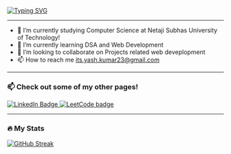 [![Typing SVG](https://readme-typing-svg.demolab.com?font=Fira+Code&pause=1000&multiline=true&width=600&height=60&lines=%F0%9F%91%8B+Hi+there%2C+I'm+Yash!;A+Competitive+Programming+and+Web+Dev+enthusiast%F0%9F%98%84)](https://git.io/typing-svg)

---
- 🏫 I’m currently studying Computer Science at Netaji Subhas University of Technology!
- 🌱 I’m currently learning DSA and Web Development
- 💞️ I’m looking to collaborate on Projects related web deveplopment
- 📫 How to reach me its.yash.kumar23@gmail.com

---

### 📫 Check out some of my other pages! 
<div>
   <a href="https://www.linkedin.com/in/its-kumar-yash/">
    <img src="https://img.shields.io/badge/LinkedIn-blue?style=for-the-badge&logo=linkedin&logoColor=white" alt="LinkedIn Badge"/>
  </a>
   <a href="https://leetcode.com/itsyashkumar23/">
    <img src="https://img.shields.io/badge/dynamic/json?style=for-the-badge&labelColor=black&color=%23ffa116&label=LeetCode&query=solved&url=https://leetcode-badge.vercel.app/api/users/itsyashkumar23&logo=leetcode&logoColor=yellow" alt="LeetCode badge">
  </a>
</div>

---

### 🔥 My Stats
[![GitHub Streak](https://streak-stats.demolab.com?user=its-kumar-yash)](https://git.io/streak-stats)

<!---
its-kumar-yash/its-kumar-yash is a ✨ special ✨ repository because its `README.md` (this file) appears on your GitHub profile.
You can click the Preview link to take a look at your changes.
--->

